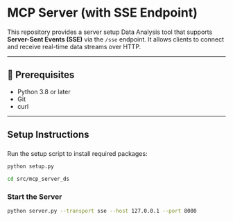# MCP Server (with SSE Endpoint)

This repository provides a server setup Data Analysis tool that supports **Server-Sent Events (SSE)** via the `/sse` endpoint. It allows clients to connect and receive real-time data streams over HTTP.

---

## 🔧 Prerequisites

- Python 3.8 or later
- Git
- curl

---

## Setup Instructions 

### 
Run the setup script to install required packages:

``` bash
python setup.py
```

``` bash
cd src/mcp_server_ds
```

### Start the Server
``` bash
python server.py --transport sse --host 127.0.0.1 --port 8000
```
